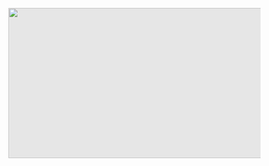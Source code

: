 [<picture decoding="async" loading="lazy">
  <img style="display: block;-webkit-user-select: none;margin: auto;cursor: zoom-in;background-color: hsl(0, 0%, 90%);transition: background-color 300ms;" src="[https://pixel-profile-ui.vercel.app/api/github-stats?username=KamiC6238&amp;screen_effect=true&amp;include_all_commits=true&amp;pixelate_avatar=true&amp;theme=fuji&amp;theme=fuji&amp;color=%23ffffffFF](https://pixel-profile-ui.vercel.app/api/github-stats?username=KamiC6238&screen_effect=true&include_all_commits=true&pixelate_avatar=true&theme=fuji&theme=fuji&color=%23ffffffFF)" width="860" height="301" />
</picture>
](https://pixel-profile-ui.vercel.app/api/github-stats?username=KamiC6238&screen_effect=true&include_all_commits=true&pixelate_avatar=true&theme=fuji&theme=fuji&color=%23ffffffFF)
